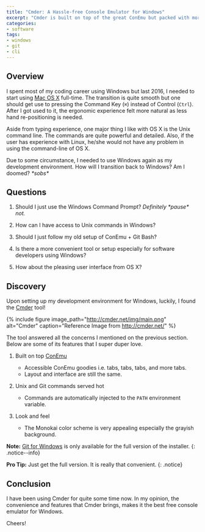 ```yaml
---
title: "Cmder: A Hassle-free Console Emulator for Windows"
excerpt: "Cmder is built on top of the great ConEmu but packed with more features and appealing look. Head down to the article and see if Cmder can be your best console emulator for Windows."
categories:
- software
tags:
- windows
- git
- cli
---
```


## Overview

I spent most of my coding career using Windows but last 2016, I needed to start using [Mac OS X][osx] full-time. The transition is quite smooth but one should get use to pressing the Command Key (`⌘`) instead of Control (`Ctrl`). After I got used to it, the ergonomic experience felt more natural as less hand re-positioning is needed.

Aside from typing experience, one major thing I like with OS X is the Unix command line. The commands are quite powerful and detailed. Also, if the user has experience with Linux, he/she would not have any problem in using the command-line of OS X.

Due to some circumstance, I needed to use Windows again as my development environment. How will I transition back to Windows? Am I doomed? *\*sobs\**

## Questions

1. Should I just use the Windows Command Prompt? *Definitely \*pause\* not.*

2. How can I have access to Unix commands in Windows?

3. Should I just follow my old setup of ConEmu + Git Bash?

4. Is there a more convenient tool or setup especially for software developers using Windows?

5. How about the pleasing user interface from OS X?

## Discovery

Upon setting up my development environment for Windows, luckily, I found the [Cmder][cmder] tool!

{% include figure image_path="http://cmder.net/img/main.png" alt="Cmder" caption="Reference Image from http://cmder.net/" %}

The tool answered all the concerns I mentioned on the previous section. Below are some of its features that I super duper love.

1. Built on top [ConEmu][conemu]

    * Accessible ConEmu goodies i.e. tabs, tabs, tabs, and more tabs.
    * Layout and interface are still the same.

2. Unix and Git commands served hot

    * Commands are automatically injected to the `PATH` environment variable.

3. Look and feel

    * The Monokai color scheme is very appealing especially the grayish background.

**Note:** [Git for Windows][gitforwindows] is only available for the full version of the installer.
{: .notice--info}

**Pro Tip:** Just get the full version. It is really that convenient.
{: .notice}

## Conclusion

I have been using Cmder for quite some time now. In my opinion, the convenience and features that Cmder brings, makes it the best free console emulator for Windows.

Cheers!

[cmder]: http://cmder.net/
[osx]: https://www.apple.com/lae/macos
[gitforwindows]: https://gitforwindows.org/
[conemu]: https://conemu.github.io/